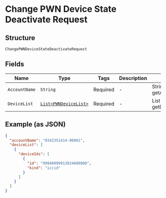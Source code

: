 
# Change PWN Device State Deactivate Request

## Structure

`ChangePWNDeviceStateDeactivateRequest`

## Fields

| Name | Type | Tags | Description | Getter | Setter |
|  --- | --- | --- | --- | --- | --- |
| `AccountName` | `String` | Required | - | String getAccountName() | setAccountName(String accountName) |
| `DeviceList` | [`List<PWNDeviceList>`](../../doc/models/pwn-device-list.md) | Required | - | List<PWNDeviceList> getDeviceList() | setDeviceList(List<PWNDeviceList> deviceList) |

## Example (as JSON)

```json
{
  "accountName": "0342351414-00001",
  "deviceList": [
    {
      "deviceIds": [
        {
          "id": "99948099913024600000",
          "kind": "iccid"
        }
      ]
    }
  ]
}
```

